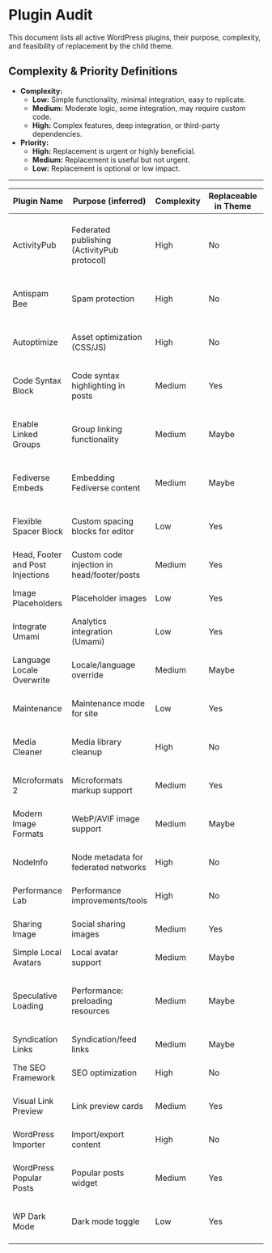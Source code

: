 # Plugin Audit

This document lists all active WordPress plugins, their purpose, complexity, and feasibility of replacement by the child theme.

## Complexity & Priority Definitions

- **Complexity:**
  - **Low:** Simple functionality, minimal integration, easy to replicate.
  - **Medium:** Moderate logic, some integration, may require custom code.
  - **High:** Complex features, deep integration, or third-party dependencies.
- **Priority:**
  - **High:** Replacement is urgent or highly beneficial.
  - **Medium:** Replacement is useful but not urgent.
  - **Low:** Replacement is optional or low impact.

---

| Plugin Name                   | Purpose (inferred)                                   | Complexity | Replaceable in Theme | Priority | Notes |
|-------------------------------|------------------------------------------------------|------------|---------------------|----------|-------|
| ActivityPub                   | Federated publishing (ActivityPub protocol)          | High       | No                  | Low      | Requires protocol support and federation; not feasible in theme. |
| Antispam Bee                  | Spam protection                                      | High       | No                  | Low      | Advanced spam filtering; best left to plugin. |
| Autoptimize                   | Asset optimization (CSS/JS)                          | High       | No                  | Low      | Handles minification, caching, async loading. |
| Code Syntax Block             | Code syntax highlighting in posts                    | Medium     | Yes                 | Medium   | Could be replaced with a custom block or JS lib. |
| Enable Linked Groups          | Group linking functionality                          | Medium     | Maybe               | Medium   | Depends on implementation; may require custom post types. |
| Fediverse Embeds              | Embedding Fediverse content                          | Medium     | Maybe               | Medium   | If simple oEmbed, possible; else complex. |
| Flexible Spacer Block         | Custom spacing blocks for editor                     | Low        | Yes                 | High     | Simple block; easy to replicate in theme. |
| Head, Footer and Post Injections | Custom code injection in head/footer/posts         | Medium     | Yes                 | High     | Can be handled in theme templates. |
| Image Placeholders            | Placeholder images                                   | Low        | Yes                 | Medium   | Simple logic; can be added to theme. |
| Integrate Umami               | Analytics integration (Umami)                        | Low        | Yes                 | Medium   | Simple script injection. |
| Language Locale Overwrite     | Locale/language override                             | Medium     | Maybe               | Medium   | May require filter hooks; possible in theme. |
| Maintenance                   | Maintenance mode for site                            | Low        | Yes                 | High     | Simple template override. |
| Media Cleaner                 | Media library cleanup                                | High       | No                  | Low      | Involves DB/media ops; not suitable for theme. |
| Microformats 2                | Microformats markup support                          | Medium     | Yes                 | Medium   | Can be added to theme templates. |
| Modern Image Formats          | WebP/AVIF image support                             | Medium     | Maybe               | Medium   | Some support via theme, but plugin may do more. |
| NodeInfo                      | Node metadata for federated networks                 | High       | No                  | Low      | Protocol-level; not feasible in theme. |
| Performance Lab               | Performance improvements/tools                       | High       | No                  | Low      | Multiple features, some core-level. |
| Sharing Image                 | Social sharing images                                | Medium     | Yes                 | Medium   | Can be handled in theme with meta tags. |
| Simple Local Avatars          | Local avatar support                                 | Medium     | Maybe               | Medium   | May require user meta ops. |
| Speculative Loading           | Performance: preloading resources                    | Medium     | Maybe               | Medium   | Can add preloads in theme, but plugin may be more advanced. |
| Syndication Links             | Syndication/feed links                               | Medium     | Maybe               | Medium   | Depends on implementation. |
| The SEO Framework             | SEO optimization                                     | High       | No                  | Low      | Advanced SEO; best left to plugin. |
| Visual Link Preview           | Link preview cards                                   | Medium     | Yes                 | Medium   | Can be done with custom block or JS. |
| WordPress Importer            | Import/export content                                | High       | No                  | Low      | One-time use; not needed in theme. |
| WordPress Popular Posts       | Popular posts widget                                 | Medium     | Yes                 | High     | Can be replicated with custom query/widget. |
| WP Dark Mode                  | Dark mode toggle                                     | Low        | Yes                 | High     | Can be implemented with CSS/JS in theme. |
